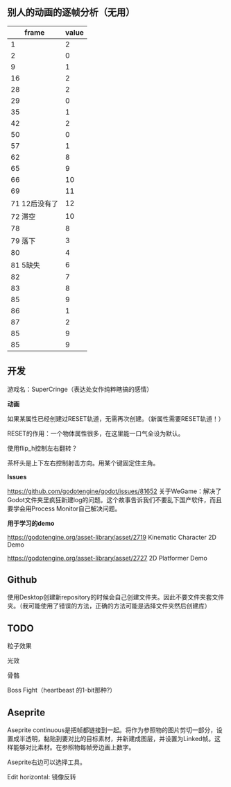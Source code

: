 ## 别人的动画的逐帧分析（无用）
| frame          | value |
| -------------- | ----- |
| 1              | 2     |
| 2              | 0     |
| 9              | 1     |
| 16             | 2     |
| 28             | 2     |
| 29             | 0     |
| 35             | 1     |
| 42             | 2     |
| 50             | 0     |
| 57             | 1     |
| 62             | 8     |
| 65             | 9     |
| 66             | 10    |
| 69             | 11    |
| 71  12后没有了 | 12    |
| 72 滞空        | 10    |
| 78             | 8     |
| 79 落下        | 3     |
| 80             | 4     |
| 81 5缺失       | 6     |
| 82             | 7     |
| 83             | 8     |
| 85             | 9     |
| 86             | 1     |
| 87             | 2     |
| 85             | 9     |
| 85             | 9     |

## 开发

游戏名：SuperCringe（表达处女作纯粹瞎搞的感情）

**动画**

如果某属性已经创建过RESET轨道，无需再次创建。（新属性需要RESET轨道！）

RESET的作用：一个物体属性很多，在这里能一口气全设为默认。



使用flip_h控制左右翻转？

茶杯头是上下左右控制射击方向。用某个键固定住主角。



**Issues**

https://github.com/godotengine/godot/issues/81652 关于WeGame：解决了Godot文件夹里疯狂新建log的问题。这个故事告诉我们不要乱下国产软件，而且要学会用Process Monitor自己解决问题。

**用于学习的demo**

https://godotengine.org/asset-library/asset/2719 Kinematic Character 2D Demo

https://godotengine.org/asset-library/asset/2727 2D Platformer Demo

## Github

使用Desktop创建新repository的时候会自己创建文件夹。因此不要文件夹套文件夹。（我可能使用了错误的方法，正确的方法可能是选择文件夹然后创建库）

## TODO

粒子效果

光效

骨骼

Boss Fight（heartbeast 的1-bit那种?）

## Aseprite

Aseprite continuous是把帧都链接到一起。将作为参照物的图片剪切一部分，设置成半透明，黏贴到要对比的目标素材，并新建成图层，并设置为Linked帧。这样能够对比素材。在参照物每帧旁边画上数字。

Aseprite右边可以选择工具。

Edit horizontal: 镜像反转



